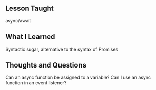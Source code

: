 ## Lesson Taught
async/await

## What I Learned
Syntactic sugar, alternative to the syntax of Promises

## Thoughts and Questions
Can an async function be assigned to a variable?
Can I use an async function in an event listener?
